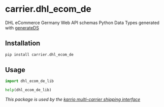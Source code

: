 # carrier.dhl_ecom_de

DHL eCommerce Germany Web API schemas Python Data Types generated with [generateDS](http://www.davekuhlman.org/generateDS.html)

## Installation

```bash
pip install carrier.dhl_ecom_de
```

## Usage

```python
import dhl_ecom_de_lib

help(dhl_ecom_de_lib)
```

*This package is used by the [karrio multi-carrier shipping interface](https://github.com/karrio/karrio)*
